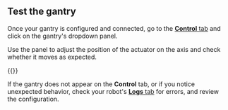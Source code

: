 ## Test the gantry

Once your gantry is configured and connected, go to the [**Control** tab](/platform/fleet/robots/#control) and click on the gantry's dropdown panel.

Use the panel to adjust the position of the actuator on the axis and check whether it moves as expected.

{{<imgproc src="/platform/build/configure/components/gantry/gantry-control-tab.png" resize="450x" declaredimensions=true alt="Gantry control panel.">}}

If the gantry does not appear on the **Control** tab, or if you notice unexpected behavior, check your robot's [**Logs** tab](/platform/fleet/robots/#logs) for errors, and review the configuration.
